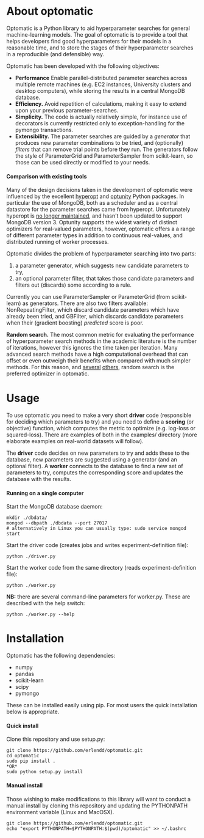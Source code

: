 # About optomatic
Optomatic is a Python library to aid hyperparameter searches for general machine-learning models. The goal of optomatic is to provide a tool that helps developers find good hyperparameters for their models in a reasonable time, and to store the stages of their hyperparameter searches in a reproducible (and defensible) way.

Optomatic has been developed with the following objectives:
* **Performance** Enable parallel-distributed parameter searches across multiple remote machines (e.g. EC2 instances, University clusters and desktop computers), while storing the results in a central MongoDB database.
* **Efficiency.** Avoid repetition of calculations, making it easy to extend upon your previous parameter-searches.
* **Simplicity.** The code is actually relatively simple, for instance use of decorators is currently restricted only to exception-handling for the pymongo transactions.
* **Extensibility.** The parameter searches are guided by a *generator* that produces new parameter combinations to be tried, and (optionally) *filters* that can remove trial points before they run. The generators follow the style of ParameterGrid and ParameterSampler from scikit-learn, so those can be used directly or modified to your needs.

#### Comparison with existing tools
Many of the design decisions taken in the development of optomatic were influenced by the excellent [hyperopt](https://github.com/hyperopt/hyperopt) and [optunity](https://github.com/claesenm/optunity) Python packages. In particular the use of MongoDB, both as a scheduler and as a central datastore for the parameter searches came from hyperopt. Unfortunately hyperopt is [no longer maintained](https://github.com/hyperopt/hyperopt/issues/237#issuecomment-139573968), and hasn't been updated to support MongoDB version 3. 
Optunity supports the widest variety of distinct optimizers for real-valued parameters, however, optomatic offers a a range of different parameter types in addition to continuous real-values, and distributed running of worker processes.

Optomatic divides the problem of hyperparameter searching into two parts:

1. a parameter generator, which suggests new candidate parameters to try,
2. an optional parameter filter, that takes those candidate parameters and filters out (discards) some according to a rule.

Currently you can use ParameterSampler or ParameterGrid (from scikit-learn) as generators. 
There are also two filters available: NonRepeatingFilter, which discard candidate parameters which have already been tried, and GBFilter, which discards candidate parameters when their (gradient boosting) *predicted* score is poor.

**Random search.** The most common metric for evaluating the performance of hyperparameter search methods in the academic literature is the number of iterations, however this ignores the time taken per iteration. 
Many advanced search methods have a high computational overhead that can offset or even outweigh their benefits when compared with much simpler methods. For this reason, and [several](http://blog.dato.com/how-to-evaluate-machine-learning-models-part-4-hyperparameter-tuning) [others](http://www.jmlr.org/papers/v13/bergstra12a.html), random search is the preferred optimizer in optomatic. 

# Usage
To use optomatic you need to make a very short **driver** code (responsible for deciding which parameters to try) and you need to define a **scoring** (or objective) function, which computes the metric to optimize (e.g. log-loss or squared-loss). There are examples of both in the examples/ directory (more elaborate examples on real-world datasets will follow).

The **driver** code decides on new parameters to try and adds these to the database, new parameters are suggested using a generator (and an optional filter). A **worker** connects to the database to find a new set of parameters to try, computes the corresponding score and updates the database with the results. 

#### Running on a single computer
Start the MongoDB database daemon:

    mkdir ./dbdata/
    mongod --dbpath ./dbdata --port 27017
    # alternatively in Linux you can usually type: sudo service mongod start

Start the driver code (creates jobs and writes experiment-definition file):

    python ./driver.py

Start the worker code from the same directory (reads experiment-definition file):

    python ./worker.py 

**NB:** there are several command-line parameters for worker.py. These are described with the help switch:

    python ./worker.py --help

# Installation

Optomatic has the following dependencies:
* numpy
* pandas
* scikit-learn
* scipy
* pymongo

These can be installed easily using pip. For most users the quick installation below is appropriate.

#### Quick install
Clone this repository and use setup.py:

    git clone https://github.com/erlendd/optomatic.git
    cd optomatic
    sudo pip install .
    *OR*
    sudo python setup.py install

#### Manual install
Those wishing to make modifications to this library will want to conduct a manual install by cloning this repository and updating the PYTHONPATH environment variable (Linux and MacOSX).

    git clone https://github.com/erlendd/optomatic.git
    echo "export PYTHONPATH=$PYTHONPATH:$(pwd)/optomatic" >> ~/.bashrc



